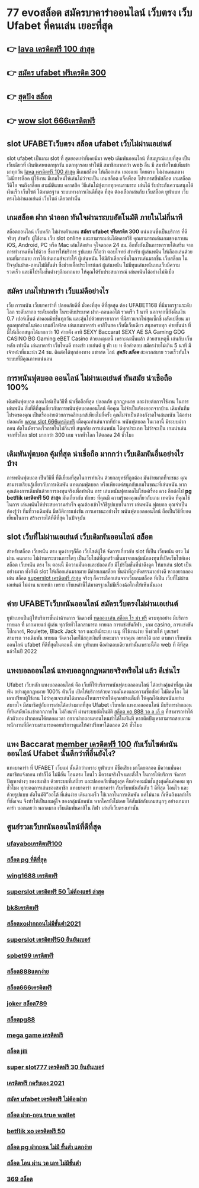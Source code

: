 # 77 evoสล็อต สมัครบาคาร่าออนไลน์ เว็บตรง  เว็บ Ufabet ที่คนเล่น เยอะที่สุด

## 👉 [lava เครดิตฟรี 100 ล่าสุด](https://www.ufaeat.com/credit-free-50/)
## 👉 [สมัคร ufabet ฟรีเครดิต 300](https://www.ufaeat.com/regis-ufabet-master-free/)
## 👉 [สุดปัง สล็อต](https://www.ufaeat.com/ufabet-master-login/)
## 👉 [wow slot 666เครดิตฟรี](https://www.ufaeat.com/register/)

##  slot   UFABETเว็บตรง สล็อต  ufabet เว็บไม่ผ่านเอเย่นต์

 slot  ufabet  เป็นเกม slot ที่ สุดยอดเท่าที่เคยมีมา  web  เดิมพันออนไลน์  ที่สมบูรณ์แบบที่สุด เป็น เว็บเดียวที่ เงินพิเศษแตกทุกวัน แตกทุกรอบ ทำให้มี สมาชิกมากกว่า web อื่น มี สมาชิกใหม่เพิ่มเข้ามาทุกวัน [lava เครดิตฟรี 100 ล่าสุด](https://www.ufaeat.com/regis-ufabet-master-free/) มีเกมสล็อต ให้เลือกเล่น เยอะแยะ โดยตรง  ไม่ผ่านคนกลาง  ไม่มีการล็อค  ผู้ใช้งาน  มีเกมใหม่ให้เล่นไม่ว่าจะเป็น  เกมสล็อต  แจ็คพ็อต  โปรเกรสซีฟสล็อต   เกมสล็อตวีดีโอ จนถึงสล็อต สามมิติแบบ คลาสสิค วิธีเล่นไม่ยุ่งยากทุกคนสามารถ เล่นได้ รับประกันความสนุกได้เงินเร็ว เว็บไซต์  ได้มาตรฐาน ระบบทางการเงินดีที่สุด ที่สุด ต้องเลือกเล่นกับ เว็บสล็อต   ยูฟ่าเบท  เว็บตรงไม่ผ่านเอเย่นต์   เว็บไซต์  เดียวเท่านั้น


## เกมสล็อต ฝาก   นำออก ทันใจผ่านระบบอัตโนมัติ  ภายในไม่กี่นาที 

สล็อตออนไลน์ เว็บหลัก ไม่ผ่านตัวแทน **สมัคร ufabet ฟรีเครดิต 300** แน่นอนซึ่งเป็นบริการ ที่ดีจริงๆ สำหรับ ผู้ใช้งาน เว็บ slot online และสามารถเล่นได้หลายวิธี  คุณสามารถเล่นเกมของเราบน iOS, Android, PC หรือ Mac เล่นได้อย่าง จุใจตลอด 24 ชม. อีกทั้งยังเป็นการหารายได้เสริม จากการทำงานเพิ่มไปด้วย ซึ่งการให้บริการ รูปแบบ ก็ถือว่า ตอบโจทย์ สำหรับ ผู้เล่นพนัน ให้เลือกเล่นด้วยเกมที่มากมาย การได้เล่นเกมส์จะทำให้  ผู้เล่นพนัน  ได้มีตัวเลือกเพิ่มในการเล่นมากขึ้น เว็บสล็อต ในปัจจุบันฝาก-ถอนไม่มีขั้นต่ำ ซึ่งช่วยเอื้อประโยชน์แก่  ผู้เล่นพนัน ไม่มีทุนเล่นพนันบนเว็บมีความรวดเร็ว และมีโปรโมชั่นต่างๆอีกมากมาย ให้คุณได้รับประสบการณ์  เล่นพนันได้อย่างไม่มีเบื่อ

## สมัคร เกมไพ่บาคาร่า  เว็บแม่ดีอย่างไร 

 เว็บ การพนัน  เว็บบาคาร่าที่ ปลอดภัยดีที่ มั่งคงที่สุด ดีที่สุดสุด ต้อง UFABET168 ที่มีมาตรฐานระดับโลก ระดับสากล ระดับเอเชีย ในระดับประเทศ  ฝาก-ถอนออโต้ รวดเร็ว 1 นาที นอกจากนี้ยังคืนเงิน 0.7 เปอร์เซ็นต์ ค่าคอมมิชชั่นทุกวัน  และลุ้นไปด้วยบรรยากาศ ที่มีสาวแจกไพ่สุดเซ็กซี่  ผลัดเปลี่ยน มาดูแลทุกท่านในห้อง เกมส์ไลฟ์สด เล่นเกมบาคาร่า คาสิโนสด เว็บนี้เว็บเดียว สนุกครบทุก ค่ายชั้นนำ ที่มีให้เลือกสนุกได้มากกว่า 10 ค่ายดัง  อาทิ  SEXY Baccarat SEXY AE SA Gaming GDG CASINO BG Gaming eBET Casino ด้วยเหตุผลนี้ เพราะฉะนั้นแล้ว ด้วยสาเหตุนี้ เล่นกับ เว็บหลัก เท่านั่น เล่นบาคาร่า เว็บไหนดี  ทางเข้า เอเย่นต์ ยู ฟ่า เบ ท  คือคำตอบ สมัครง่ายไม่เกิน 5 นาที มีเจ้าหน้าที่แนะนำ 24 ชม. ติดต่อได้ทุกช่องทาง แชทสด ไลน์ ***สุดปัง สล็อต*** สะดวกสบาย รวดเร็วทันใจระบบที่มีคุณภาพแน่นอน


##  การพนันฟุตบอล ออนไลน์ ไม่ผ่านเอเย่นต์  ทันสมัย น่าเชือถือ 100%

 เดิมพันฟุตบอล ออนไลน์เป็นวิธีที่ น่าเชื่อถือที่สุด ปลอดภัย ถูกกฎหมาย และง่ายต่อการใช้งาน ในการ เล่นพนัน สิ่งที่ดีที่สุดเกี่ยวกับการพนันฟุตบอลออนไลน์ คือคุณ ไม่จำเป็นต้องออกจากบ้าน เดิมพันทีมโปรดของคุณ เป็นเรื่องง่ายด้วยการคลิกเมาส์เพียงไม่กี่ครั้ง คุณไม่จำเป็นต้องกังวลใจเล่นพนัน ได้อย่างปลอดภัย [wow slot 666เครดิตฟรี](https://www.ufaeat.com/ufabet-master-login/) เมื่อคุณทำเล่นจากที่บ้าน พนันฟุตบอล ในเวลานี้  มีระบบฝากถอน อัตโนมัตรวดเร็วถายในไม่กี่นาที  สนุกกับ การเล่นพนัน ได้ทุกประเภท ไม่ว่าจะเป็น  เกมน่าเล่น จากทั่วโลก slot มากกว่า 300 เกม จากทั่วโลก ได้ตลอด 24 ชั่วโมง


##  เดิมพันฟุตบอล คุ้มที่สุด น่าเชื่อถือ มากกว่า เว็บเดิมพันอื่นอย่างไรบ้าง 

 การพนันฟุตบอล เป็นวิธีที่ ที่ดีเยี่ยมที่สุดในการทำเงิน ด้วยกลยุทธ์ที่ถูกต้อง มันง่ายมากที่จะชนะ คุณสามารถเรียนรู้เกี่ยวกับการเดิมพัน แทงเกมฟุตบอล หรือเพียงแค่สนุกกับเกมในขณะที่เล่นพนัน หากคุณต้องการเดิมพันด้วยการลงทุนจริงเพื่อทำเงิน การ เล่นพนันฟุตบอลไม่ใช่แค่เรื่อง ดวง อีกต่อไป **pg betflik เครดิตฟรี 50 ล่าสุด** มันเกี่ยวกับ ทักษะ ที่คุณมี ความรู้ของคุณเกี่ยวกับเกม เทคนิค ที่คุณใช้ ในการ เล่นพนันให้ประสบความสำเร็จ คุณต้องเข้าใจวิธีรูปแบบในการ เล่นพนัน ฟุตบอล คุณจำเป็นต้องรู้ว่า ทีมที่วางเดิมพัน มีสถิติการแข่งขัน การเอาชนะอย่างไร พนันฟุตบอลออนไลน์ ถือเป็นวิธีที่ยอดเยี่ยมในการ สร้างรายได้ที่ดีที่สุด ในปัจจุบัน

##  slot  เว็บที่ไม่ผ่านเอเย่นต์  เว็บเดิมพันออนไลน์ สล็อต 

สำหรับสล็อต   เว็บพนัน ตรง   พูดง่ายๆก็คือ เว็บไซต์ผู้ให้ จัดการเกี่ยวกับ slot  ที่เป็น  เว็บพนัน ตรง   ไม่ผ่าน คนกลาง  ไม่ผ่านกระบวนการใดๆ เป็นเว็บไซต์ที่ถูกสร้างขึ้นมาจากกลุ่มนักลงทุนที่เปิดเว็บไซต์เอง  สล็อต   เว็บพนัน ตรง  ใน ตอนนี้ มีความมั่นคงและปลอดภัย มีโปรโมชั่นที่น่าดึงดูด ให้มาเล่น slot เป็นอย่างมาก ทั้งยังมี slot ให้เลือกเล่นมากมาย มีค่ายเกมสล็อต ชั้นนำที่ถูกคัดสรรมาอย่างดี หากอยากลองเล่น สล็อต [superslot เครดิตฟรี ล่าสุด](https://www.ufaeat.com/) จริงๆ ก็ควรเลือกเล่นจากเว็บเกมสล็อต ที่เป็น  เว็บที่ไม่ผ่านเอเย่นต์ ไม่ผ่าน นายหน้า  เพราะ เว็บเหล่านี้ได้มาตรฐานไม่มีเรื่องฉ้อโกงให้เห็นนั่นเอง


## ค่าย UFABETเว็บพนันออนไลน์  สมัครเว็บตรงไม่ผ่านเอเย่นต์  

ยูฟ่าเบทเป็นผู้ให้บริการชั้นนำด้านการ วัดดวงที่ [ทดลอง เล่น สล็อต โร ม่า ฟรี](https://www.ufaeat.com/register/) ครบทุกอย่าง มีบริการ ทายผล ที่ มากมายแก่ ผู้เล่น  ทุกวัยทั่วโลกสามารถ   ทายผล การแข่งขันกีฬา , เกม casino, การแข่งขันโป๊กเกอร์,  Roulette,  Black Jack ฯลฯ และยังมีระบบ เมนู ที่ใช้งานง่าย ซึ่งช่วยให้ ยูสเซอร์ สามารถ วางเดิมพัน ทายผล วัดดวงโดยใช้สกุลเงินที่ เยอะมาก หากคุณ  อยากได้  และ  ตามหา  เว็บพนันออนไลน์ ufabet  ที่ดีที่สุดในตอนนี้ ค่าย  ยูฟ่าเบท  คือคำตอบเดียวเท่านั้นเพราะนี้คือ web ที่ ดีที่สุด แล้วในปี 2022


## แทงบอลออนไลน์   แทงบอลถูกกฏหมายจริงหรือไม่ แล้ว ดีเช่นไร

 Ufabet เว็บหลัก แทงบอลออนไลน์  คือ เว็บที่ให้บริการพนันฟุตบอลออนไลน์ ได้อย่างคุ้มค่าที่สุด   เดิมพัน อย่างถูกกฏหมาย 100% ตัวเว็บ เปิดให้บริการด้วยความมั่นคงและความซื่อสัตย์  ไม่มีคดโกง ไม่เอาเปรียบผู้ใช้งาน ไม่ว่าคุณจะเล่นได้มากแค่ไหนเราจ่ายให้คุณอย่างเต็มที่ ให้คุณได้เล่นพนันอย่าง สบายใจ  มีสมาธิอยู่กับการเล่นได้อย่างมากที่สุด  Ufabet เว็บหลัก  แทงบอลออนไลน์ มีบริการฝากถอนที่ทันสมัยเงินเข้าอกกภายใน  ไม่ถึงนาที ผ่านระบบอัตโนมัติ  [สล็อต xo 888 วอ ล เล็ ต](https://www.ufaeat.com/ทางเข้ายูฟ่าเบท-ufabet/) ที่สามารถทำได้ด้วตัวเอง  ฝากถอนได้ตลอดเวลา อยากฝากถอนตอนไหนทำได้ในทันที หากติดปัญหาสามารถสอบถามพนักงานที่มีความสามารถคอยบริการดูแลให้คำปรึกษาได้ตลอด 24 ชั่วโมง

## แทง Baccarat [member เครดิตฟรี 100](https://www.ufaeat.com/)  กับเว็บไซต์พนันออนไลน์ Ufabet   นั้นดีกว่าที่อื่นยังไง?

แทงบาคาร่า ที่ UFABET เว็บแม่ นั้นดีกว่าเพราะ ยูฟ่าเบท มีชื่อเสียง มาโดยตลอด มีความมั่นคง สมาชิกแจ้งถอน เท่าก็ได้ ไม่มีอั้น โอนตรง โอนไว มีความจริงใจ และตั้งใจ ในการให้บริการ  จัดการ  ปัญหาต่างๆ ของสมาชิก ด้วยระบบที่เสถียร และปลอดภัยขั้นสูงสุด คืนค่าคอมมิชชั่นสูงสุดคืนค่าคอม ทุกชั่วโมง ทุกยอดการเล่นของสมาชิก แทงบาคาร่า   แทงบาคาร่า  กับเว็บพนันอันดับ 1 ดีที่สุด โอนไว และด้วยรูปแบบ อัตโนมัติ”ออโต้ ที่เล่นง่าย เดินเกมเร็ว ใช้เวลาในการเดิมพัน แค่ไม่นาน ก็เห็นถึงผลกำไรที่ชัดเจน จึงทำให้เป็นเกมคู่ใจ ของกลุ่มนักพนัน หากใครยังไม่เคย ได้สัมผัสกับเกมสนุกๆ อย่างเกมบาคาร่า บอกเลยว่า พลาดมาก  เว็บเดิมพันคาสิโน กีฬา เล่นที่เว็บตรงเท่านั้น


## ศูนย์รวมเว็บพนันออนไลน์ที่ดีที่สุด

### [ufayaboเครดิตฟรี100](https://atom.io/themes/ทางเข้า%20ufabet%20ใหม่ล่าสุด%20สล็อต%20ฝาก%2020%20รับ%20100%20ล่าสุด%20008%20สล็อต%20สมัครฟรี%20ฟรีเครดิต%20100%)
### [สล็อต pg ที่ดีที่สุด](https://atom.io/themes/ทางเข้า%20ufabet%20ใหม่ล่าสุด%20สล็อตpg88%20008%20สล็อต%20สมัครฟรี%20ฟรีเครดิต%20100%)
### [wing1688 เครดิตฟรี](https://atom.io/themes/ทางเข้า%20ufabet%20ใหม่ล่าสุด%20สล็อต%20777%20008%20สล็อต%20สมัครฟรี%20ฟรีเครดิต%20100%)
### [superslot เครดิตฟรี 50 ไม่ต้องแชร์ ล่าสุด](https://atom.io/themes/ทางเข้า%20ufabet%20ใหม่ล่าสุด%20เครดิตฟรี%20ไม่ต้องแชร์%20008%20สล็อต%20สมัครฟรี%20ฟรีเครดิต%20100%)
### [bk8เครดิตฟรี](https://atom.io/themes/ทางเข้า%20ufabet%20ใหม่ล่าสุด%20แอพสล็อต%20เครดิตฟรี%20ไม่ต้องฝากก่อน%20ไม่ต้องแชร์%20ยืนยันเบอร์โทรศัพท์%20008%20สล็อต%20สมัครฟรี%20ฟรีเครดิต%20100%)
### [สล็อตxoฝากถอนไม่มีขั้นต่ํา2021](https://atom.io/themes/ทางเข้า%20ufabet%20ใหม่ล่าสุด%20สล็อต918%20008%20สล็อต%20สมัครฟรี%20ฟรีเครดิต%20100%)
### [superslot เครดิตฟรี50 ยืนยันเบอร์](https://atom.io/themes/ทางเข้า%20ufabet%20ใหม่ล่าสุด%20โหลด%20app%20เครดิตฟรี%20008%20สล็อต%20สมัครฟรี%20ฟรีเครดิต%20100%)
### [spbet99 เครดิตฟรี](https://atom.io/themes/ทางเข้า%20ufabet%20ใหม่ล่าสุด%20สล็อต%20ถอนเงิน%20เข้า%20วอ%20ล%20เลท%20008%20สล็อต%20สมัครฟรี%20ฟรีเครดิต%20100%)
### [สล็อต888แตกง่าย](https://atom.io/themes/ทางเข้า%20ufabet%20ใหม่ล่าสุด%20b2y%20เครดิตฟรี%202021%20008%20สล็อต%20สมัครฟรี%20ฟรีเครดิต%20100%)
### [สล็อต666เครดิตฟรี](https://atom.io/themes/ทางเข้า%20ufabet%20ใหม่ล่าสุด%20slot%20เครดิตฟรี%20ไม่ต้องฝาก%20ไม่ต้องแชร์%20008%20สล็อต%20สมัครฟรี%20ฟรีเครดิต%20100%)
### [joker สล็อต789](https://atom.io/themes/ทางเข้า%20ufabet%20ใหม่ล่าสุด%20zpg%20สล็อต%20008%20สล็อต%20สมัครฟรี%20ฟรีเครดิต%20100%)
### [สล็อตpg88](https://atom.io/themes/ทางเข้า%20ufabet%20ใหม่ล่าสุด%20miami%201688%20สล็อต%20008%20สล็อต%20สมัครฟรี%20ฟรีเครดิต%20100%)
### [mega game เครดิตฟรี](https://atom.io/themes/ทางเข้า%20ufabet%20ใหม่ล่าสุด%20สล็อต%20เว็บตรง%20ฝากถอน%20ไม่มี%20ขั้น%20ต่ํา%20008%20สล็อต%20สมัครฟรี%20ฟรีเครดิต%20100%)
### [สล็อต jili](https://atom.io/themes/ทางเข้า%20ufabet%20ใหม่ล่าสุด%20y9สล็อต%20008%20สล็อต%20สมัครฟรี%20ฟรีเครดิต%20100%)
### [super slot777 เครดิตฟรี 30 ยืนยันเบอร์](https://atom.io/themes/ทางเข้า%20ufabet%20ใหม่ล่าสุด%20สล็อต%20เครดิตฟรี%2050%20บาท%20ไม่ต้องฝากก่อน%20ไม่ต้องแชร์%20ยืนยันเบอร์โทรศัพท์%20008%20สล็อต%20สมัครฟรี%20ฟรีเครดิต%20100%)
### [เครดิตฟรี กดรับเอง 2021](https://atom.io/themes/ทางเข้า%20ufabet%20ใหม่ล่าสุด%20เว็บพนันออนไลน์%20สล็อต%20เว็บตรง%20008%20สล็อต%20สมัครฟรี%20ฟรีเครดิต%20100%)
### [สมัคร ufabet เครดิตฟรี ไม่ต้องฝาก](https://atom.io/themes/ทางเข้า%20ufabet%20ใหม่ล่าสุด%20สล็อต689%20008%20สล็อต%20สมัครฟรี%20ฟรีเครดิต%20100%)
### [สล็อต ฝาก-ถอน true wallet](https://atom.io/themes/ทางเข้า%20ufabet%20ใหม่ล่าสุด%20pgเครดิตฟรี50%20ยืนยันเบอร์%20008%20สล็อต%20สมัครฟรี%20ฟรีเครดิต%20100%)
### [betflik xo เครดิตฟรี 50](https://atom.io/themes/ทางเข้า%20ufabet%20ใหม่ล่าสุด%20เกม%20ออนไลน์%20สล็อต%20008%20สล็อต%20สมัครฟรี%20ฟรีเครดิต%20100%)
### [สล็อต pg ฝากถอน ไม่มี ขั้นต่ำ แตกง่าย](https://atom.io/themes/ทางเข้า%20ufabet%20ใหม่ล่าสุด%20superslot1234%20เครดิตฟรี%2050%20ล่าสุด%20008%20สล็อต%20สมัครฟรี%20ฟรีเครดิต%20100%)
### [สล็อต โอน ผ่าน วอ เลท ไม่มีขั้นต่ํา](https://atom.io/themes/ทางเข้า%20ufabet%20ใหม่ล่าสุด%20ufa356%20สล็อต%20008%20สล็อต%20สมัครฟรี%20ฟรีเครดิต%20100%)
### [369 สล็อต](https://atom.io/themes/ทางเข้า%20ufabet%20ใหม่ล่าสุด%20998สล็อต%20008%20สล็อต%20สมัครฟรี%20ฟรีเครดิต%20100%)